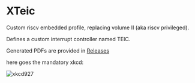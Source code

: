 # XTeic
Custom riscv embedded profile, replacing volume II (aka riscv privileged).

Defines a custom interrupt controller named TEIC.

Generated PDFs are provided in [Releases](https://github.com/jnk0le/riscv-total-embedded/releases)

here goes the mandatory xkcd:

![xkcd927](https://imgs.xkcd.com/comics/standards.png)